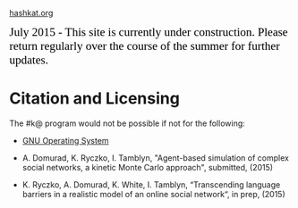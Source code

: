 [hashkat.org](http://hashkat.org)

<span style="color:black; font-family:Georgia; font-size:1.5em;">July 2015 - This site is currently under construction. Please return regularly over the course of the summer for further updates. </span>

# Citation and Licensing

The #k@ program would not be possible if not for the following:

* [GNU Operating System](http://www.gnu.org/licenses/quick-guide-gplv3.en.html)

* A. Domurad, K. Ryczko, I. Tamblyn, "Agent-based simulation of complex social networks, a kinetic Monte Carlo approach", submitted, (2015)

* K. Ryczko, A. Domurad, K. White, I. Tamblyn, “Transcending language barriers in a realistic model of an online social network“, in prep, (2015)
